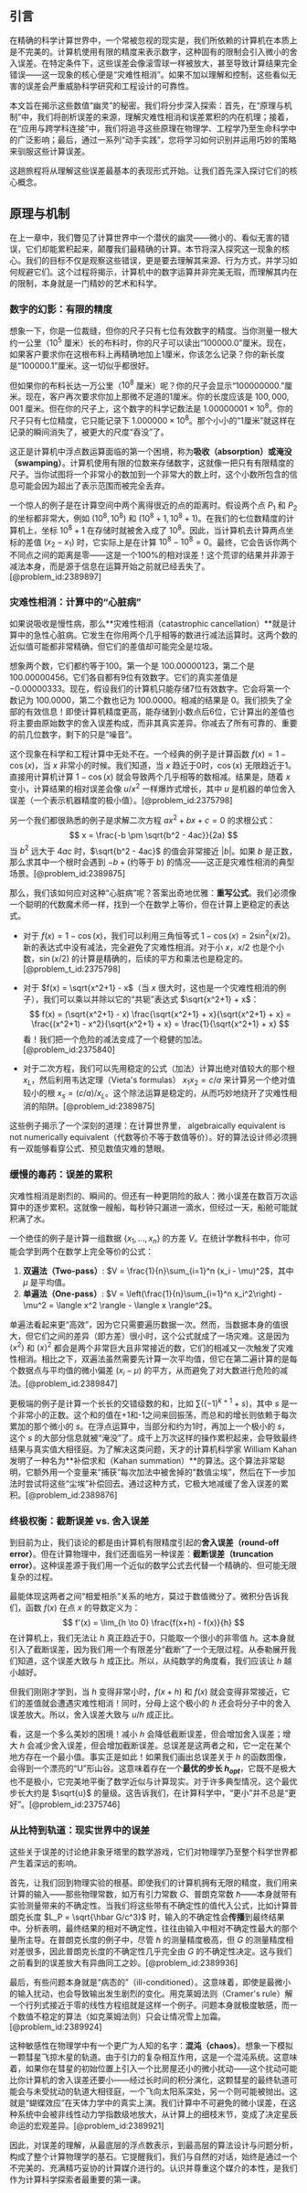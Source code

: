 ## 引言
在精确的科学计算世界中，一个常被忽视的现实是，我们所依赖的计算机在本质上是不完美的。计算机使用有限的精度来表示数字，这种固有的限制会引入微小的舍入误差。在特定条件下，这些误差会像滚雪球一样被放大，甚至导致计算结果完全错误——这一现象的核心便是“灾难性相消”。如果不加以理解和控制，这些看似无害的误差会严重威胁科学研究和工程设计的可靠性。

本文旨在揭示这些数值“幽灵”的秘密。我们将分步深入探索：首先，在“原理与机制”中，我们将剖析误差的来源，理解灾难性相消和误差累积的内在机理；接着，在“应用与跨学科连接”中，我们将追寻这些原理在物理学、工程学乃至生命科学中的广泛影响；最后，通过一系列“动手实践”，您将学习如何识别并运用巧妙的策略来驯服这些计算误差。

这趟旅程将从理解这些误差最基本的表现形式开始。让我们首先深入探讨它们的核心概念。

## 原理与机制

在上一章中，我们瞥见了计算世界中一个潜伏的幽灵——微小的、看似无害的错误，它们却能累积起来，颠覆我们最精确的计算。本节将深入探究这一现象的核心。我们的目标不仅是观察这些错误，更是要去理解其来源、行为方式，并学习如何规避它们。这个过程将揭示，计算机中的数字运算并非完美无瑕，而理解其内在的限制，本身就是一门精妙的艺术和科学。

### 数字的幻影：有限的精度

想象一下，你是一位裁缝，但你的尺子只有七位有效数字的精度。当你测量一根大约一公里（$10^5$ 厘米）长的布料时，你的尺子可以读出“100000.0”厘米。现在，如果客户要求你在这根布料上再精确地加上1厘米，你该怎么记录？你的新长度是“100000.1”厘米。这一切似乎都很好。

但如果你的布料长达一万公里（$10^8$ 厘米）呢？你的尺子会显示“100000000.”厘米。现在，客户再次要求你加上那微不足道的1厘米。你的长度应该是 $100,000,001$ 厘米。但在你的尺子上，这个数字的科学记数法是 $1.00000001 \times 10^8$。你的尺子只有七位精度，它只能记录下 $1.000000 \times 10^8$。那个小小的“1厘米”就这样在记录的瞬间消失了，被更大的尺度“吞没”了。

这正是计算机中浮点数运算面临的第一个困境，称为**吸收（absorption）**或**淹没（swamping）**。计算机使用有限的位数来存储数字，这就像一把只有有限精度的尺子。当你试图将一个非常小的数加到一个非常大的数上时，这个小数所包含的信息可能会因为超出了表示范围而被完全丢弃。

一个惊人的例子是在计算空间中两个离得很近的点的距离时。假设两个点 $P_1$ 和 $P_2$ 的坐标都非常大，例如 $(10^8, 10^8)$ 和 $(10^8+1, 10^8+1)$。在我们的七位数精度的计算机上，坐标 $10^8+1$ 在存储时就被舍入成了 $10^8$。因此，当计算机去计算两点坐标的差值 $(x_2 - x_1)$ 时，它实际上是在计算 $10^8 - 10^8 = 0$。最终，它会告诉你两个不同点之间的距离是零——这是一个100%的相对误差！这个荒谬的结果并非源于减法本身，而是源于信息在运算开始之前就已经丢失了。[@problem_id:2389897]

### 灾难性相消：计算中的“心脏病”

如果说吸收是慢性病，那么**灾难性相消（catastrophic cancellation）**就是计算中的急性心脏病。它发生在你用两个几乎相等的数进行减法运算时。这两个数的近似值可能都非常精确，但它们的差值却可能完全是垃圾。

想象两个数，它们都约等于100。第一个是 $100.00000123$，第二个是 $100.00000456$。它们各自都有9位有效数字。它们的真实差值是 $-0.00000333$。现在，假设我们的计算机只能存储7位有效数字。它会将第一个数记为 $100.0000$，第二个数也记为 $100.0000$。相减的结果是 0。我们损失了全部的有效信息！即使计算机精度更高，能存储到小数点后6位，它计算出的差值也将主要由原始数字的舍入误差构成，而非其真实差异。你减去了所有可靠的、重要的前几位数字，剩下的只是“噪音”。

这个现象在科学和工程计算中无处不在。一个经典的例子是计算函数 $f(x) = 1 - \cos(x)$，当 $x$ 非常小的时候。我们知道，当 $x$ 趋近于0时，$\cos(x)$ 无限趋近于1。直接用计算机计算 $1 - \cos(x)$ 就会导致两个几乎相等的数相减。结果是，随着 $x$ 变小，计算结果的相对误差会像 $u/x^2$ 一样爆炸式增长，其中 $u$ 是机器的单位舍入误差（一个表示机器精度的极小值）。[@problem_id:2375798]

另一个我们都很熟悉的例子是求解二次方程 $ax^2+bx+c=0$ 的求根公式：
$$ x = \frac{-b \pm \sqrt{b^2 - 4ac}}{2a} $$
当 $b^2$ 远大于 $4ac$ 时，$\sqrt{b^2 - 4ac}$ 的值会非常接近 $|b|$。如果 $b$ 是正数，那么求其中一个根时会遇到 $-b + (\text{约等于 }b)$ 的情况——这正是灾难性相消的典型场景。[@problem_id:2389875]

那么，我们该如何应对这种“心脏病”呢？答案出奇地优雅：**重写公式**。我们必须像一个聪明的代数魔术师一样，找到一个在数学上等价，但在计算上更稳定的表达式。

-   对于 $f(x) = 1 - \cos(x)$，我们可以利用三角恒等式 $1 - \cos(x) = 2\sin^2(x/2)$。新的表达式中没有减法，完全避免了灾难性相消。对于小 $x$，$x/2$ 也是个小数，$\sin(x/2)$ 的计算是精确的，后续的平方和乘法也是稳定的。[@problem_t_id:2375798]

-   对于 $f(x) = \sqrt{x^2+1} - x$（当 $x$ 很大时，这也是一个灾难性相消的例子），我们可以乘以并除以它的“共轭”表达式 $\sqrt{x^2+1} + x$：
    $$ f(x) = (\sqrt{x^2+1} - x) \frac{\sqrt{x^2+1} + x}{\sqrt{x^2+1} + x} = \frac{(x^2+1) - x^2}{\sqrt{x^2+1} + x} = \frac{1}{\sqrt{x^2+1} + x} $$
    看！我们把一个危险的减法变成了一个稳健的加法。[@problem_id:2375840]

-   对于二次方程，我们可以先用稳定的公式（加法）计算出绝对值较大的那个根 $x_L$，然后利用韦达定理（Vieta's formulas） $x_1 x_2 = c/a$ 来计算另一个绝对值较小的根 $x_s = (c/a)/x_L$。这个除法运算是稳定的，从而巧妙地绕开了灾难性相消的陷阱。[@problem_id:2389875]

这些例子揭示了一个深刻的道理：在计算世界里， algebraically equivalent is not numerically equivalent（代数等价不等于数值等价）。好的算法设计师必须拥有一双能够看穿公式、预见数值灾难的慧眼。

### 缓慢的毒药：误差的累积

灾难性相消是剧烈的、瞬间的。但还有一种更阴险的敌人：微小误差在数百万次运算中的逐步累积。这就像一艘船，每秒钟只漏进一滴水，但经过一天，船舱可能就积满了水。

一个绝佳的例子是计算一组数据 $\{x_1, \dots, x_n\}$ 的方差 $V$。在统计学教科书中，你可能会学到两个在数学上完全等价的公式：
1.  **双遍法（Two-pass）**: $V = \frac{1}{n}\sum_{i=1}^n (x_i - \mu)^2$，其中 $\mu$ 是平均值。
2.  **单遍法（One-pass）**: $V = \left(\frac{1}{n}\sum_{i=1}^n x_i^2\right) - \mu^2 = \langle x^2 \rangle - \langle x \rangle^2$。

单遍法看起来更“高效”，因为它只需要遍历数据一次。然而，当数据本身的值很大，但它们之间的差异（即方差）很小时，这个公式就成了一场灾难。这是因为 $\langle x^2 \rangle$ 和 $\langle x \rangle^2$ 都会是两个非常巨大且非常接近的数，它们的相减又一次触发了灾难性相消。相比之下，双遍法虽然需要先计算一次平均值，但它在第二遍计算的是每个数据点与平均值的微小偏差 $(x_i-\mu)$ 的平方，从而避免了对大数进行危险的减法。[@problem_id:2389847]

更极端的例子是计算一个长长的交错级数的和，比如 $\sum ((-1)^{k+1} + s)$，其中 $s$ 是一个非常小的正数。这个和的值在+1和-1之间来回振荡，而总和的增长则依赖于每次累加的那个微小的 $s$。在浮点运算中，当部分和约为1时，再加上一个极小的 $s$，这个 $s$ 的大部分信息就被“淹没”了。成千上万次这样的操作累积起来，会导致最终结果与真实值大相径庭。为了解决这类问题，天才的计算机科学家 William Kahan 发明了一种名为**补偿求和（Kahan summation）**的算法。这个算法非常聪明，它额外用一个变量来“捕获”每次加法中被舍掉的“数值尘埃”，然后在下一步加法时尝试将这些“尘埃”补偿回去。通过这种方式，它极大地减缓了舍入误差的累积。[@problem_id:2389876]

### 终极权衡：截断误差 vs. 舍入误差

到目前为止，我们谈论的都是由计算机有限精度引起的**舍入误差（round-off error）**。但在计算物理中，我们还面临另一种误差：**截断误差（truncation error）**。这种误差源于我们用一个近似的数学公式去代替一个精确的、但可能无限复杂的过程。

最能体现这两者之间“相爱相杀”关系的地方，莫过于数值微分了。微积分告诉我们，函数 $f(x)$ 在点 $x$ 的导数定义为：
$$ f'(x) = \lim_{h \to 0} \frac{f(x+h) - f(x)}{h} $$
在计算机上，我们无法让 $h$ 真正趋近于0，只能取一个很小的非零值 $h$。这本身就引入了截断误差，因为我们用一个有限差分“截断”了一个无限过程。从泰勒展开我们知道，这个误差大致与 $h$ 成正比。所以，从纯数学的角度看，我们应该让 $h$ 越小越好。

但我们刚刚才学到，当 $h$ 变得非常小时，$f(x+h)$ 和 $f(x)$ 就会变得非常接近，它们的差值就会遭遇灾难性相消！同时，分母上这个极小的 $h$ 还会将分子中的舍入误差放大。所以，舍入误差大致与 $u/h$ 成正比。

看，这是一个多么美妙的困境！减小 $h$ 会降低截断误差，但会增加舍入误差；增大 $h$ 会减少舍入误差，但会增加截断误差。总误差是这两者之和，它一定在某个地方存在一个最小值。事实正是如此！如果我们画出总误差关于 $h$ 的函数图像，会得到一个漂亮的“U”形山谷。这意味着存在一个**最优的步长 $h_{opt}$**，它既不是极大也不是极小，它完美地平衡了数学近似与计算现实。对于许多典型情况，这个最优步长大约是 $\sqrt{u}$ 的量级。这告诉我们，在计算科学中，“更小”并不总是“更好”。[@problem_id:2375746]

### 从比特到轨道：现实世界中的误差

这些关于误差的讨论绝非象牙塔里的数学游戏，它们对物理学乃至整个科学世界都产生着深远的影响。

首先，让我们回到物理实验的根基。即使我们的计算机拥有无限的精度，我们用来计算的输入——那些物理常数，如万有引力常数 $G$、普朗克常数 $\hbar$——本身就带有实验测量带来的不确定性。当我们将这些带有不确定性的值代入公式，比如计算普朗克长度 $L_P = \sqrt{\hbar G/c^3}$ 时，输入的不确定性会**传播**到最终结果中。分析表明，最终结果的相对不确定性，往往由输入中相对不确定性最大的那个量所主导。在普朗克长度的例子中，尽管 $\hbar$ 的测量精度极高，但 $G$ 的测量精度相对差很多，因此普朗克长度的不确定性几乎完全由 $G$ 的不确定性决定。这与我们之前看到的误差放大有异曲同工之妙。[@problem_id:2389936]

最后，有些问题本身就是“病态的”（ill-conditioned）。这意味着，即使是最微小的输入扰动，也会导致输出发生剧烈的变化。用克莱姆法则（Cramer's rule）解一个行列式接近于零的线性方程组就是这样一个例子。问题本身就极度敏感，而一个数值不稳定的算法（如克莱姆法则）只会让情况雪上加霜。[@problem_id:2389924]

这种敏感性在物理学中有一个更广为人知的名字：**混沌（chaos）**。想象一下模拟一颗彗星飞掠木星的轨道。由于引力的复杂相互作用，这是一个混沌系统。这意味着，如果你在彗星的初始位置上引入一个比房屋还小的微小扰动——这个扰动可能比你计算机的舍入误差还要小——经过长时间的积分演化，这颗彗星的最终轨道可能会与未受扰动的轨道大相径庭，一个飞向太阳系深处，另一个则可能被抛出。这就是“蝴蝶效应”在天体力学中的真实上演。我们计算中不可避免的微小误差，在这种系统中会被非线性动力学指数级地放大，从计算上的细枝末节，变成了决定星辰命运的宏观差异。[@problem_id:2389921]

因此，对误差的理解，从最底层的浮点数表示，到最高层的算法设计与问题分析，构成了整个计算物理学的基石。它提醒我们，我们与自然的对话，始终是通过一个不完美的、充满精巧妥协的计算媒介进行的。认识并尊重这个媒介的本性，是我们作为计算科学探索者最重要的第一课。